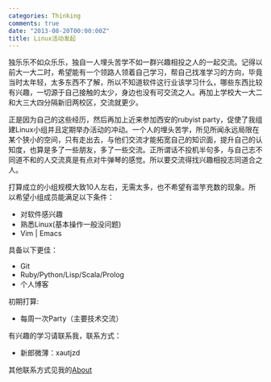 ```yaml
---
categories: Thinking
comments: true
date: "2013-08-20T00:00:00Z"
title: Linux活动发起
---
```


独乐乐不如众乐乐，独自一人埋头苦学不如一群兴趣相投之人的一起交流。记得以前大一大二时，希望能有一个领路人领着自己学习，帮自己找准学习的方向，毕竟当时太年轻，太多东西不了解，所以不知道软件这行业该学习什么，哪些东西比较有兴趣，一切源于自己接触的太少，身边也没有可交流之人。再加上学校大一大二和大三大四分隔新旧两校区，交流就更少。

正是因为自己的这些经历，然后再加上近来参加西安的rubyist party，促使了我组建Linux小组并且定期举办活动的冲动。一个人的埋头苦学，所见所闻永远局限在某个狭小的空间，只有走出去，与他们交流才能拓宽自己的知识面，提升自己的认知度，也算是多了一些朋友，多了一些交流。正所谓话不投机半句多，与自己志不同道不和的人交流真是有点对牛弹琴的感觉。所以要交流得找兴趣相投志同道合之人。

打算成立的小组规模大致10人左右，无需太多，也不希望有滥竽充数的现象。所以希望小组成员能满足以下条件：

- 对软件感兴趣
- 熟悉Linux(基本操作一般没问题)
- Vim | Emacs

具备以下更佳：

- Git 
- Ruby/Python/Lisp/Scala/Prolog
- 个人博客

初期打算:

- 每周一次Party（主要技术交流）

有兴趣的学习请联系我，联系方式：

- 新郎微薄：xautjzd

其他联系方式见我的[About](http://xautjzd.github.io/blog/aboutme)


